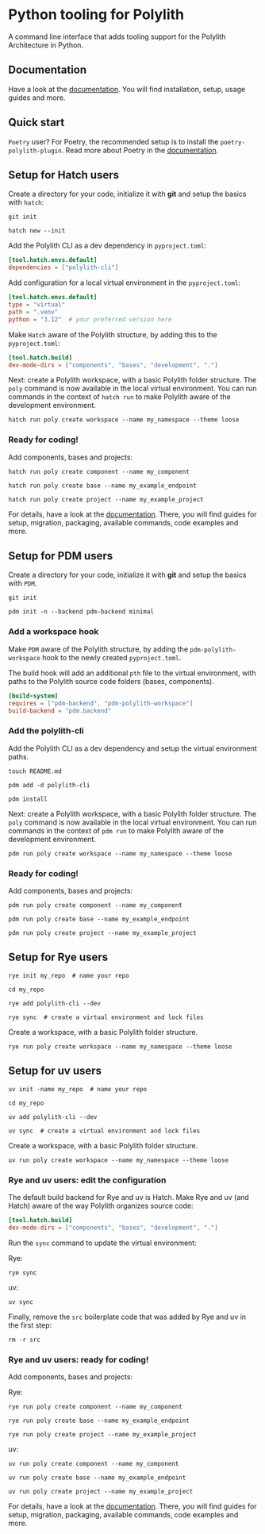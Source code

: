 # Python tooling for Polylith

A command line interface that adds tooling support for the Polylith Architecture in Python.

## Documentation
Have a look at the [documentation](https://davidvujic.github.io/python-polylith-docs/).
You will find installation, setup, usage guides and more.

## Quick start

`Poetry` user? For Poetry, the recommended setup is to install the `poetry-polylith-plugin`.
Read more about Poetry in the [documentation](https://davidvujic.github.io/python-polylith-docs/installation/).

## Setup for Hatch users
Create a directory for your code, initialize it with __git__ and setup the basics with `hatch`:

``` shell
git init

hatch new --init
```

Add the Polylith CLI as a dev dependency in `pyproject.toml`:

``` toml
[tool.hatch.envs.default]
dependencies = ["polylith-cli"]
```

Add configuration for a local virtual environment in the `pyproject.toml`:
``` toml
[tool.hatch.envs.default]
type = "virtual"
path = ".venv"
python = "3.12"  # your preferred version here
```

Make `Hatch` aware of the Polylith structure, by adding this to the `pyproject.toml`:
``` toml
[tool.hatch.build]
dev-mode-dirs = ["components", "bases", "development", "."]

```

Next: create a Polylith workspace, with a basic Polylith folder structure.
The `poly` command is now available in the local virtual environment.
You can run commands in the context of `hatch run` to make Polylith aware of the development environment.

``` shell
hatch run poly create workspace --name my_namespace --theme loose
```

### Ready for coding!

Add components, bases and projects:

``` shell
hatch run poly create component --name my_component

hatch run poly create base --name my_example_endpoint

hatch run poly create project --name my_example_project
```

For details, have a look at the [documentation](https://davidvujic.github.io/python-polylith-docs/).
There, you will find guides for setup, migration, packaging, available commands, code examples and more.


## Setup for PDM users
Create a directory for your code, initialize it with __git__ and setup the basics with `PDM`.

``` shell
git init

pdm init -n --backend pdm-backend minimal
```

### Add a workspace hook
Make `PDM` aware of the Polylith structure, by adding the `pdm-polylith-workspace` hook to the newly created `pyproject.toml`.

The build hook will add an additional `pth` file to the virtual environment,
with paths to the Polylith source code folders (bases, components).

``` toml
[build-system]
requires = ["pdm-backend", "pdm-polylith-workspace"]
build-backend = "pdm.backend"

```

### Add the polylith-cli
Add the Polylith CLI as a dev dependency and setup the virtual environment paths.

``` shell
touch README.md

pdm add -d polylith-cli

pdm install

```

Next: create a Polylith workspace, with a basic Polylith folder structure.
The `poly` command is now available in the local virtual environment.
You can run commands in the context of `pdm run` to make Polylith aware of the development environment.

``` shell
pdm run poly create workspace --name my_namespace --theme loose
```

### Ready for coding!

Add components, bases and projects:

``` shell
pdm run poly create component --name my_component

pdm run poly create base --name my_example_endpoint

pdm run poly create project --name my_example_project
```

## Setup for Rye users
``` shell
rye init my_repo  # name your repo

cd my_repo

rye add polylith-cli --dev

rye sync  # create a virtual environment and lock files
```

Create a workspace, with a basic Polylith folder structure.

``` shell
rye run poly create workspace --name my_namespace --theme loose
```

## Setup for uv users
``` shell
uv init -name my_repo  # name your repo

cd my_repo

uv add polylith-cli --dev

uv sync  # create a virtual environment and lock files
```

Create a workspace, with a basic Polylith folder structure.

``` shell
uv run poly create workspace --name my_namespace --theme loose
```

### Rye and uv users: edit the configuration
The default build backend for Rye and uv is Hatch. Make Rye and uv (and Hatch) aware of the way Polylith organizes source code:
``` toml
[tool.hatch.build]
dev-mode-dirs = ["components", "bases", "development", "."]
```

Run the `sync` command to update the virtual environment:


Rye:
``` shell
rye sync
```

uv:
``` shell
uv sync
```

Finally, remove the `src` boilerplate code that was added by Rye and uv in the first step:
``` shell
rm -r src
```

### Rye and uv users: ready for coding!

Add components, bases and projects:

Rye:
``` shell
rye run poly create component --name my_component

rye run poly create base --name my_example_endpoint

rye run poly create project --name my_example_project
```

uv:
``` shell
uv run poly create component --name my_component

uv run poly create base --name my_example_endpoint

uv run poly create project --name my_example_project
```

For details, have a look at the [documentation](https://davidvujic.github.io/python-polylith-docs/).
There, you will find guides for setup, migration, packaging, available commands, code examples and more.
